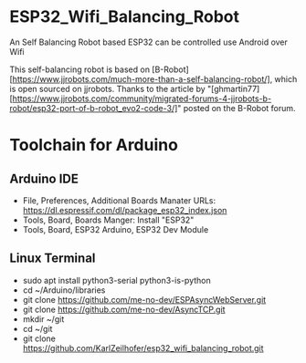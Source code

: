 # ESP32_Wifi_Balancing_Robot
 An Self Balancing Robot based ESP32 can be controlled use Android over Wifi

This self-balancing robot is based on [B-Robot][https://www.jjrobots.com/much-more-than-a-self-balancing-robot/], which is open sourced on jjrobots. Thanks to the article by "[ghmartin77][https://www.jjrobots.com/community/migrated-forums-4-jjrobots-b-robot/esp32-port-of-b-robot_evo2-code-3/]" posted on the B-Robot forum.

# Toolchain for Arduino
## Arduino IDE
  * File, Preferences, Additional Boards Manater URLs: https://dl.espressif.com/dl/package_esp32_index.json
  * Tools, Board, Boards Manger: Install "ESP32"
  * Tools, Board, ESP32 Arduino, ESP32 Dev Module

## Linux Terminal
  * sudo apt install python3-serial python3-is-python
  * cd ~/Arduino/libraries
  * git clone https://github.com/me-no-dev/ESPAsyncWebServer.git
  * git clone https://github.com/me-no-dev/AsyncTCP.git
  * mkdir ~/git
  * cd  ~/git
  * git clone https://github.com/KarlZeilhofer/esp32_wifi_balancing_robot.git


